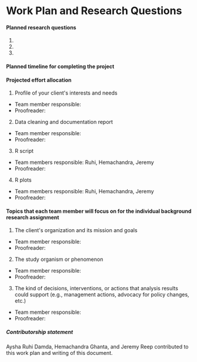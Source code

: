 # Work Plan and Research Questions

#### Planned research questions
1. 
2. 
3. 

#### Planned timeline for completing the project

 
#### Projected effort allocation 
1. Profile of your client's interests and needs
* Team member responsible:
* Proofreader:
 
2. Data cleaning and documentation report
* Team member responsible:
* Proofreader:
 
3. R script
* Team members responsible: Ruhi, Hemachandra, Jeremy
* Proofreader:
 
4. R plots
* Team members responsible: Ruhi, Hemachandra, Jeremy
* Proofreader:
 
#### Topics that each team member will focus on for the individual background research assignment
1. The client's organization and its mission and goals
* Team member responsible:
* Proofreader:
 
2. The study organism or phenomenon
* Team member responsible:
* Proofreader:
 
3. The kind of decisions, interventions, or actions that analysis results could support (e.g., management actions, advocacy for policy changes, etc.)
* Team member responsible:
* Proofreader:
 
##### Contributorship statement
Aysha Ruhi Damda, Hemachandra Ghanta, and Jeremy Reep contributed to this work plan and writing of this document.
